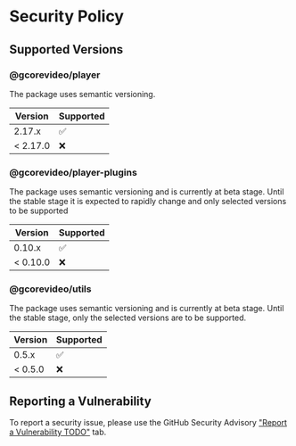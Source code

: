 # Security Policy

## Supported Versions

### @gcorevideo/player

The package uses semantic versioning.

| Version | Supported          |
| ------- | ------------------ |
| 2.17.x   | :white_check_mark: |
| < 2.17.0 | :x:                |

### @gcorevideo/player-plugins

The package uses semantic versioning and is currently at beta stage.
Until the stable stage it is expected to rapidly change and only selected versions to be supported 

| Version | Supported          |
| ------- | ------------------ |
| 0.10.x   | :white_check_mark: |
| < 0.10.0 | :x:                |

### @gcorevideo/utils

The package uses semantic versioning and is currently at beta stage.
Until the stable stage, only the selected versions are to be supported.

| Version | Supported          |
| ------- | ------------------ |
| 0.5.x   | :white_check_mark: |
| < 0.5.0 | :x:                |

## Reporting a Vulnerability

To report a security issue, please use the GitHub Security Advisory ["Report a Vulnerability TODO"](https://github.com/G-Core/gcore-videoplayer-js/security/advisories/new) tab.
